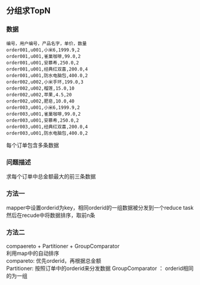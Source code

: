 ## 分组求TopN

### 数据
```$xslt
编号，用户编号，产品名字，单价，数量
order001,u001,小米6,1999.9,2
order001,u001,雀巢咖啡,99.0,2
order001,u001,安慕希,250.0,2
order001,u001,经典红双喜,200.0,4
order001,u001,防水电脑包,400.0,2
order002,u002,小米手环,199.0,3
order002,u002,榴莲,15.0,10
order002,u002,苹果,4.5,20
order002,u002,肥皂,10.0,40
order003,u001,小米6,1999.9,2
order003,u001,雀巢咖啡,99.0,2
order003,u001,安慕希,250.0,2
order003,u001,经典红双喜,200.0,4
order003,u001,防水电脑包,400.0,2
```
每个订单包含多条数据

### 问题描述
求每个订单中总金额最大的前三条数据




### 方法一
mapper中设置orderid为key，相同orderid的一组数据被分发到一个reduce task        
然后在recude中将数据排序，取前n条



### 方法二
compaereto + Partitioner + GroupComparator             
利用map中的自动排序     
compareto: 优先orderid，再根据总金额            
Partitioner: 按照订单中的orderid来分发数据
GroupComparator ： orderid相同的为一组
